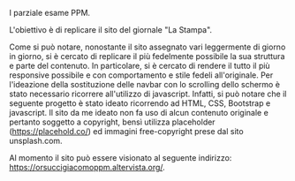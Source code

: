 I parziale esame PPM.

L'obiettivo è di replicare il sito del giornale "La Stampa". 

Come si può notare, nonostante il sito assegnato vari leggermente di giorno in giorno, si è cercato di replicare il più fedelmente possibile la sua struttura e parte del contenuto.
In particolare, si è cercato di rendere il tutto il più responsive possibile e con comportamento e stile fedeli all'originale.
Per l'ideazione della sostituzione delle navbar con lo scrolling dello schermo è stato necessario ricorrere all'utilizzo di javascript.
Infatti, si può notare che il seguente progetto è stato ideato ricorrendo ad HTML, CSS, Bootstrap e javascript.
Il sito da me ideato non fa uso di alcun contenuto originale e pertanto soggetto a copyright, bensì utilizza placeholder (https://placehold.co/) ed 
immagini free-copyright prese dal sito unsplash.com.

Al momento il sito può essere visionato al seguente indirizzo: https://orsuccigiacomoppm.altervista.org/.

